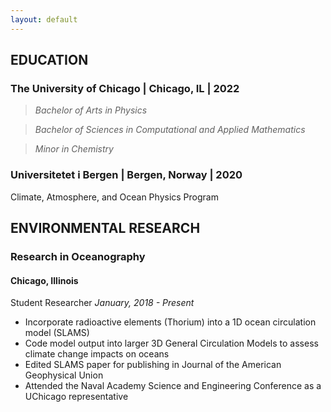```yaml
---
layout: default
---
```


## EDUCATION
### The University of Chicago | Chicago, IL | 2022
>*Bachelor of Arts in Physics*

>*Bachelor of Sciences in Computational and Applied Mathematics*

>*Minor in Chemistry*

### Universitetet i Bergen | Bergen, Norway | 2020
Climate, Atmosphere, and Ocean Physics Program

## ENVIRONMENTAL RESEARCH

### Research in Oceanography 
#### Chicago, Illinois
Student Researcher 
*January, 2018 - Present*
- Incorporate radioactive elements (Thorium) into a 1D ocean circulation model (SLAMS)
- Code model output into larger 3D General Circulation Models to assess climate change impacts on oceans
- Edited SLAMS paper for publishing in Journal of the American Geophysical Union
- Attended the Naval Academy Science and Engineering Conference as a UChicago representative
